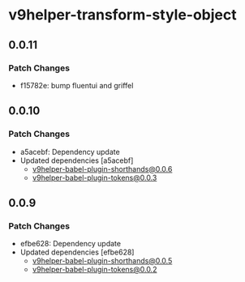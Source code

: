 # v9helper-transform-style-object

## 0.0.11

### Patch Changes

- f15782e: bump fluentui and griffel

## 0.0.10

### Patch Changes

- a5acebf: Dependency update
- Updated dependencies [a5acebf]
  - v9helper-babel-plugin-shorthands@0.0.6
  - v9helper-babel-plugin-tokens@0.0.3

## 0.0.9

### Patch Changes

- efbe628: Dependency update
- Updated dependencies [efbe628]
  - v9helper-babel-plugin-shorthands@0.0.5
  - v9helper-babel-plugin-tokens@0.0.2
